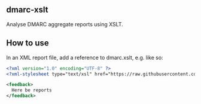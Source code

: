 dmarc-xslt
---

Analyse DMARC aggregate reports using XSLT.

How to use
---
In an XML report file, add a reference to dmarc.xslt, e.g. like so:

```xml
<?xml version="1.0" encoding="UTF-8" ?>
<?xml-stylesheet type="text/xsl" href="https://raw.githubusercontent.com/Matter-Tech/dmarc-xslt/master/dmarc.xslt" ?>

<feedback>
  Here be reports
</feedback>
```
